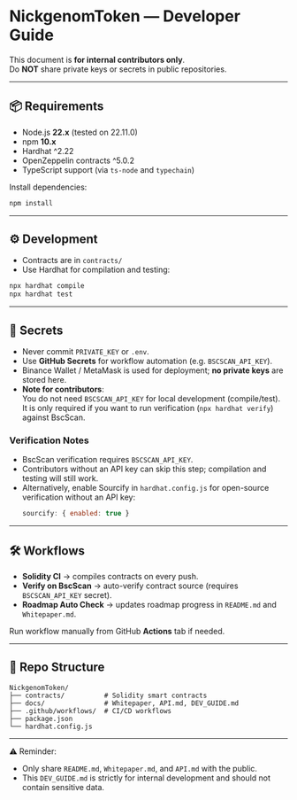 # NickgenomToken — Developer Guide

This document is **for internal contributors only**.  
Do **NOT** share private keys or secrets in public repositories.

---

## 📦 Requirements
- Node.js **22.x** (tested on 22.11.0)  
- npm **10.x**  
- Hardhat ^2.22  
- OpenZeppelin contracts ^5.0.2  
- TypeScript support (via `ts-node` and `typechain`)  

Install dependencies:
```bash
npm install
```

---

## ⚙️ Development
- Contracts are in `contracts/`
- Use Hardhat for compilation and testing:
```bash
npx hardhat compile
npx hardhat test
```

---

## 🔑 Secrets
- Never commit `PRIVATE_KEY` or `.env`.
- Use **GitHub Secrets** for workflow automation (e.g. `BSCSCAN_API_KEY`).
- Binance Wallet / MetaMask is used for deployment; **no private keys** are stored here.
- **Note for contributors**:  
  You do not need `BSCSCAN_API_KEY` for local development (compile/test).  
  It is only required if you want to run verification (`npx hardhat verify`) against BscScan.
### Verification Notes
- BscScan verification requires `BSCSCAN_API_KEY`.  
- Contributors without an API key can skip this step; compilation and testing will still work.  
- Alternatively, enable Sourcify in `hardhat.config.js` for open-source verification without an API key:
  ```js
  sourcify: { enabled: true }
  ```
  
---

## 🛠️ Workflows
- **Solidity CI** → compiles contracts on every push.  
- **Verify on BscScan** → auto-verify contract source (requires `BSCSCAN_API_KEY` secret).  
- **Roadmap Auto Check** → updates roadmap progress in `README.md` and `Whitepaper.md`.  

Run workflow manually from GitHub **Actions** tab if needed.

---

## 📂 Repo Structure
```
NickgenomToken/
├── contracts/          # Solidity smart contracts
├── docs/               # Whitepaper, API.md, DEV_GUIDE.md
├── .github/workflows/  # CI/CD workflows
├── package.json
└── hardhat.config.js
```

---

⚠️ Reminder:  
- Only share `README.md`, `Whitepaper.md`, and `API.md` with the public.  
- This `DEV_GUIDE.md` is strictly for internal development and should not contain sensitive data.
